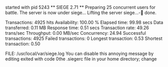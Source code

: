started with pid 5243
** SIEGE 2.71
** Preparing 25 concurrent users for battle.
The server is now under siege...
Lifting the server siege...-      done.

Transactions:		        4925 hits
Availability:		      100.00 %
Elapsed time:		       99.98 secs
Data transferred:	        0.11 MB
Response time:		        0.51 secs
Transaction rate:	       49.26 trans/sec
Throughput:		        0.00 MB/sec
Concurrency:		       24.94
Successful transactions:        4925
Failed transactions:	           0
Longest transaction:	        0.53
Shortest transaction:	        0.50
 
FILE: /usr/local/var/siege.log
You can disable this annoying message by editing
exited with code 0the .siegerc file in your home directory; change
